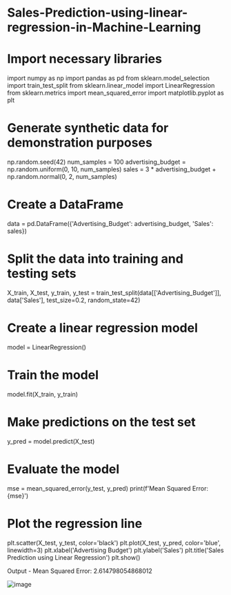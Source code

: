 # Sales-Prediction-using-linear-regression-in-Machine-Learning

# Import necessary libraries
import numpy as np
import pandas as pd
from sklearn.model_selection import train_test_split
from sklearn.linear_model import LinearRegression
from sklearn.metrics import mean_squared_error
import matplotlib.pyplot as plt

# Generate synthetic data for demonstration purposes
np.random.seed(42)
num_samples = 100
advertising_budget = np.random.uniform(0, 10, num_samples)
sales = 3 * advertising_budget + np.random.normal(0, 2, num_samples)

# Create a DataFrame
data = pd.DataFrame({'Advertising_Budget': advertising_budget, 'Sales': sales})

# Split the data into training and testing sets
X_train, X_test, y_train, y_test = train_test_split(data[['Advertising_Budget']], data['Sales'], test_size=0.2, random_state=42)

# Create a linear regression model
model = LinearRegression()

# Train the model
model.fit(X_train, y_train)

# Make predictions on the test set
y_pred = model.predict(X_test)

# Evaluate the model
mse = mean_squared_error(y_test, y_pred)
print(f'Mean Squared Error: {mse}')

# Plot the regression line
plt.scatter(X_test, y_test, color='black')
plt.plot(X_test, y_pred, color='blue', linewidth=3)
plt.xlabel('Advertising Budget')
plt.ylabel('Sales')
plt.title('Sales Prediction using Linear Regression')
plt.show()


Output - Mean Squared Error: 2.614798054868012

![image](https://github.com/Tejalwaghmare19/Sales-Prediction-using-linear-regression-in-Machine-Learning/assets/88417292/73ee1d5c-4039-4dc0-bec6-c44073f9c9fd)












